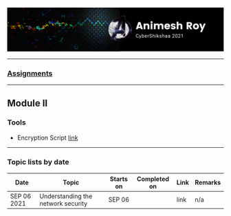 ![img](img/header.png)

---

### [Assignments](assignments/index.md)

---

## Module II

### Tools

* Encryption Script [link](module-II/encryption)

---

### Topic lists by date

|Date | Topic | Starts on |Completed on| Link|Remarks|
|---|---|---|---|---|---|
|SEP 06 2021|Understanding the network security|SEP 06| |link|n/a|


